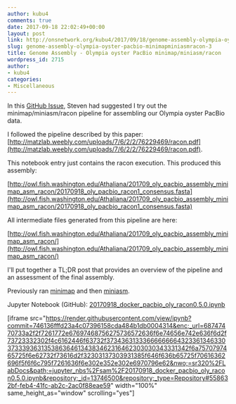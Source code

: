 ```yaml
---
author: kubu4
comments: true
date: 2017-09-18 22:02:49+00:00
layout: post
link: http://onsnetwork.org/kubu4/2017/09/18/genome-assembly-olympia-oyster-pacbio-minimapminiasmracon-3/
slug: genome-assembly-olympia-oyster-pacbio-minimapminiasmracon-3
title: Genome Assembly - Olympia oyster PacBio minimap/miniasm/racon
wordpress_id: 2715
author:
- kubu4
categories:
- Miscellaneous
---
```


In this [GitHub Issue](https://github.com/RobertsLab/project-olympia.oyster-genomic/issues/29), Steven had suggested I try out the minimap/miniasm/racon pipeline for assembling our Olympia oyster PacBio data.

I followed the pipeline described by this paper: [http://matzlab.weebly.com/uploads/7/6/2/2/76229469/racon.pdf](http://matzlab.weebly.com/uploads/7/6/2/2/76229469/racon.pdf).

This notebook entry just contains the racon execution. This produced this assembly:

[http://owl.fish.washington.edu/Athaliana/201709_oly_pacbio_assembly_minimap_asm_racon/20170918_oly_pacbio_racon1_consensus.fasta](http://owl.fish.washington.edu/Athaliana/201709_oly_pacbio_assembly_minimap_asm_racon/20170918_oly_pacbio_racon1_consensus.fasta)

All intermediate files generated from this pipeline are here:

[http://owl.fish.washington.edu/Athaliana/201709_oly_pacbio_assembly_minimap_asm_racon/](http://owl.fish.washington.edu/Athaliana/201709_oly_pacbio_assembly_minimap_asm_racon/)

I'll put together a TL;DR post that provides an overview of the pipeline and an assessment of the final assembly.

Previously ran [minimap](http://onsnetwork.org/kubu4/2017/09/07/genome-assembly-olympia-oyster-pacbio-minimapminiasmracon/)
 and then [miniasm](http://onsnetwork.org/kubu4/2017/09/18/genome-assembly-olympia-oyster-pacbio-minimapminiasmracon-2/).

Jupyter Notebook (GitHub): [20170918_docker_pacbio_oly_racon0.5.0.ipynb](https://github.com/sr320/LabDocs/blob/master/jupyter_nbs/sam/20170918_docker_pacbio_oly_racon0.5.0.ipynb)

[iframe src="https://render.githubusercontent.com/view/ipynb?commit=746136fffd23a4c07396158cda484b1db0004314&enc;_url=68747470733a2f2f7261772e67697468756275736572636f6e74656e742e636f6d2f73723332302f4c6162446f63732f373436313336666666643233613463303733393631353863646134383462316462303030343331342f6a7570797465725f6e62732f73616d2f32303137303931385f646f636b65725f70616362696f5f6f6c795f7261636f6e302e352e302e6970796e62&nwo;=sr320%2FLabDocs&path;=jupyter_nbs%2Fsam%2F20170918_docker_pacbio_oly_racon0.5.0.ipynb&repository;_id=13746500&repository;_type=Repository#558632bf-feb4-41fc-ab2c-2ac0f88eae59" width="100%" same_height_as="window" scrolling="yes"]
